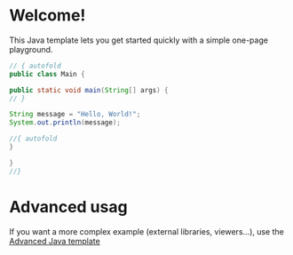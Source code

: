 # Welcome!

This Java template lets you get started quickly with a simple one-page playground.

```java runnable
// { autofold
public class Main {

public static void main(String[] args) {
// }

String message = "Hello, World!";
System.out.println(message);

//{ autofold
}

}
//}
```

# Advanced usag

If you want a more complex example (external libraries, viewers...), use the [Advanced Java template](https://tech.io/select-repo/385)
